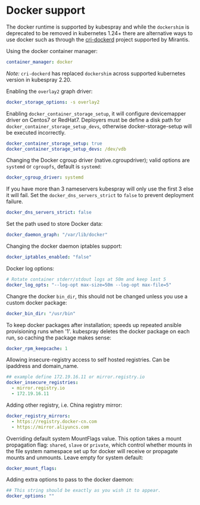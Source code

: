 # Docker support

The docker runtime is supported by kubespray and while the `dockershim` is deprecated to be removed in kubernetes 1.24+ there are alternative ways to use docker such as through the [cri-dockerd](https://github.com/Mirantis/cri-dockerd) project supported by Mirantis.

Using the docker container manager:

```yaml
container_manager: docker
```

*Note:* `cri-dockerd` has replaced `dockershim` across supported kubernetes version in kubespray 2.20.

Enabling the `overlay2` graph driver:

```yaml
docker_storage_options: -s overlay2
```

Enabling `docker_container_storage_setup`, it will configure devicemapper driver on Centos7 or RedHat7.
Deployers must be define a disk path for `docker_container_storage_setup_devs`, otherwise docker-storage-setup will be executed incorrectly.

```yaml
docker_container_storage_setup: true
docker_container_storage_setup_devs: /dev/vdb
```

Changing the Docker cgroup driver (native.cgroupdriver); valid options are `systemd` or `cgroupfs`, default is `systemd`:

```yaml
docker_cgroup_driver: systemd
```

If you have more than 3 nameservers kubespray will only use the first 3 else it will fail. Set the `docker_dns_servers_strict` to `false` to prevent deployment failure.

```yaml
docker_dns_servers_strict: false
```

Set the path used to store Docker data:

```yaml
docker_daemon_graph: "/var/lib/docker"
```

Changing the docker daemon iptables support:

```yaml
docker_iptables_enabled: "false"
```

Docker log options:

```yaml
# Rotate container stderr/stdout logs at 50m and keep last 5
docker_log_opts: "--log-opt max-size=50m --log-opt max-file=5"
```

Changre the docker `bin_dir`, this should not be changed unless you use a custom docker package:

```yaml
docker_bin_dir: "/usr/bin"
```

To keep docker packages after installation; speeds up repeated ansible provisioning runs when '1'.
kubespray deletes the docker package on each run, so caching the package makes sense:

```yaml
docker_rpm_keepcache: 1
```

Allowing insecure-registry access to self hosted registries. Can be ipaddress and domain_name.

```yaml
## example define 172.19.16.11 or mirror.registry.io
docker_insecure_registries:
  - mirror.registry.io
  - 172.19.16.11
```

Adding other registry, i.e. China registry mirror:

```yaml
docker_registry_mirrors:
  - https://registry.docker-cn.com
  - https://mirror.aliyuncs.com
```

Overriding default system MountFlags value. This option takes a mount propagation flag: `shared`, `slave` or `private`, which control whether mounts in the file system namespace set up for docker will receive or propagate mounts and unmounts. Leave empty for system default:

```yaml
docker_mount_flags:
```

Adding extra options to pass to the docker daemon:

```yaml
## This string should be exactly as you wish it to appear.
docker_options: ""
```
